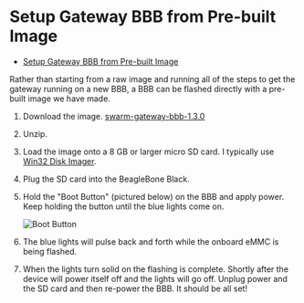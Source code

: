 Setup Gateway BBB from Pre-built Image
=====================================

<!-- START doctoc generated TOC please keep comment here to allow auto update -->
<!-- DON'T EDIT THIS SECTION, INSTEAD RE-RUN doctoc TO UPDATE -->


- [Setup Gateway BBB from Pre-built Image](#setup-gateway-bbb-from-pre-built-image)

<!-- END doctoc generated TOC please keep comment here to allow auto update -->

Rather than starting from a raw image and running all of the
steps to get the gateway running on a new BBB, a BBB can be flashed
directly with a pre-built image we have made.

1. Download the image.
    [swarm-gateway-bbb-1.3.0](http://nuclear.eecs.umich.edu/public/swarm-gateway/swarm-gateway-bbb-1.3.0.zip)

2. Unzip.

3. Load the image onto a 8 GB or larger micro SD card. I typically use
[Win32 Disk Imager](http://sourceforge.net/projects/win32diskimager/).

4. Plug the SD card into the BeagleBone Black.

5. Hold the "Boot Button" (pictured below) on the BBB
and apply power. Keep holding the button until the blue
lights come on.

    ![Boot Button](https://learn.adafruit.com/system/assets/assets/000/008/680/medium800/beaglebone_BeagleBoneBlack.jpeg?1396870310)

6. The blue lights will pulse back and forth while the onboard
eMMC is being flashed.

7. When the lights turn solid on the flashing is complete. Shortly
after the device will power itself off and the lights will go off.
Unplug power and the SD card and then re-power the BBB. It should
be all set!
